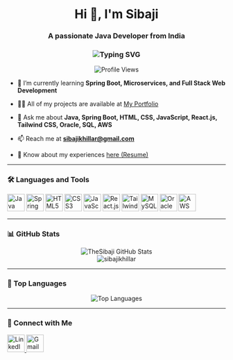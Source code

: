 <h1 align="center">Hi 👋, I'm Sibaji</h1>
<h3 align="center">A passionate Java Developer from India</h3>

<h3 align="center">
  <img src="https://readme-typing-svg.demolab.com/?lines=Java+Backend+Developer;Software+Engineer;Full+Stack+Developer;&center=true&width=500&height=40&color=0e75b6&pause=1000" alt="Typing SVG" />
</h3>

<p align="center">
  <img src="https://komarev.com/ghpvc/?username=TheSibaji&label=Profile%20views&color=0e75b6&style=flat" alt="Profile Views" />
</p>

- 🌱 I’m currently learning **Spring Boot, Microservices, and Full Stack Web Development**

- 👨‍💻 All of my projects are available at [My Portfolio](https://thesibaji.github.io/Sibaji_Khillar/)

- 💬 Ask me about **Java, Spring Boot, HTML, CSS, JavaScript, React.js, Tailwind CSS, Oracle, SQL, AWS**

- 📫 Reach me at **sibajikhillar@gmail.com**

- 📄 Know about my experiences [here (Resume)](https://drive.google.com/file/d/17aE4ptFHeedFWAl_M5AoyJTumI9sIR38/view?usp=sharing)

---

### 🛠️ Languages and Tools

<p align="left">
  <img src="https://cdn.jsdelivr.net/gh/devicons/devicon/icons/java/java-original.svg" width="40" height="40" alt="Java"/>
  <img src="https://cdn.jsdelivr.net/gh/devicons/devicon/icons/spring/spring-original.svg" width="40" height="40" alt="Spring Boot"/>
  <img src="https://cdn.jsdelivr.net/gh/devicons/devicon/icons/html5/html5-original.svg" width="40" height="40" alt="HTML5"/>
  <img src="https://cdn.jsdelivr.net/gh/devicons/devicon/icons/css3/css3-original.svg" width="40" height="40" alt="CSS3"/>
  <img src="https://cdn.jsdelivr.net/gh/devicons/devicon/icons/javascript/javascript-original.svg" width="40" height="40" alt="JavaScript"/>
  <img src="https://cdn.jsdelivr.net/gh/devicons/devicon/icons/react/react-original.svg" width="40" height="40" alt="React.js"/>
  <img src="https://www.vectorlogo.zone/logos/tailwindcss/tailwindcss-icon.svg" width="40" height="40" alt="Tailwind CSS"/>
  <img src="https://cdn.jsdelivr.net/gh/devicons/devicon/icons/mysql/mysql-original.svg" width="40" height="40" alt="MySQL"/>
  <img src="https://www.vectorlogo.zone/logos/oracle/oracle-icon.svg" width="40" height="40" alt="Oracle"/>
  <img src="https://cdn.jsdelivr.net/gh/devicons/devicon/icons/amazonwebservices/amazonwebservices-original-wordmark.svg" width="40" height="40" alt="AWS"/>
</p>

---

### 📊 GitHub Stats

<p align="center">
  <img src="https://github-readme-stats.vercel.app/api?username=TheSibaji&show_icons=true&theme=default&locale=en" alt="TheSibaji GitHub Stats" />
  <br/>
  <img src="https://github-readme-streak-stats.herokuapp.com/?user=TheSibaji" alt="sibajikhillar" />
</p>

---
### 🧠 Top Languages

<p align="center">
  <img src="https://github-readme-stats.vercel.app/api/top-langs/?username=TheSibaji&layout=compact&theme=default" alt="Top Languages" />
</p>

---

### 🔗 Connect with Me

<p align="left">
  <!-- LinkedIn -->
  <a href="https://linkedin.com/in/sibajikhillar" target="_blank">
    <img src="https://cdn.jsdelivr.net/gh/devicons/devicon/icons/linkedin/linkedin-original.svg" alt="LinkedIn" width="40" height="40"/>
  </a>

  <!-- Gmail -->
  <a href="mailto:sibajikhillar@gmail.com" target="_blank">
    <img src="https://upload.wikimedia.org/wikipedia/commons/7/7e/Gmail_icon_(2020).svg" alt="Gmail" width="40" height="40"/>
  </a>
</p>
